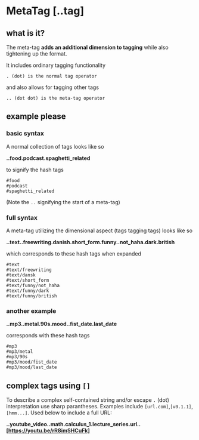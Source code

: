 
# MetaTag [..tag]

## what is it?

The meta-tag **adds an additional dimension to tagging** while also tightening up the format.

It includes ordinary tagging functionality

    . (dot) is the normal tag operator

and also allows for tagging other tags

    .. (dot dot) is the meta-tag operator

## example please


### basic syntax
A normal collection of tags looks like so

**..food.podcast.spaghetti_related**

to signify the hash tags

    #food
    #podcast
    #spaghetti_related

(Note the `..` signifying the start of a meta-tag)

### full syntax

A meta-tag utilizing the dimensional aspect (tags tagging tags) looks like so

**..text..freewriting.danish.short_form.funny..not_haha.dark.british**

which corresponds to these hash tags when expanded

    #text
    #text/freewriting
    #text/dansk
    #text/short_form
    #text/funny/not_haha
    #text/funny/dark
    #text/funny/british

### another example

**..mp3..metal.90s.mood..fist_date.last_date**

corresponds with these hash tags

    #mp3
    #mp3/metal
    #mp3/90s
    #mp3/mood/fist_date
    #mp3/mood/last_date

## complex tags using `[]`

To describe a complex self-contained string and/or escape `.` (dot) interpretation use sharp parantheses. Examples include `[url.com]`,`[v0.1.1]`,`[hmm...]`. Used below to include a full URL:

**..youtube_video..math.calculus_1.lecture_series.url..[https://youtu.be/rR8imSHCuFk]**








